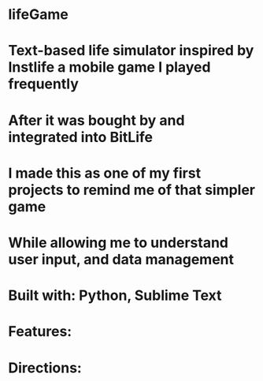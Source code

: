 # lifeGame
# Text-based life simulator  inspired by Instlife a mobile game I played frequently
# After it was bought by and integrated into BitLife
# I made this as one of my first projects to remind me of that simpler game
# While allowing me to understand user input, and data management

# Built with: Python, Sublime Text
# Features:
# Directions: 
